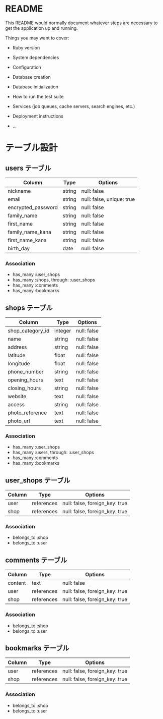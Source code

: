 # README

This README would normally document whatever steps are necessary to get the
application up and running.

Things you may want to cover:

* Ruby version

* System dependencies

* Configuration

* Database creation

* Database initialization

* How to run the test suite

* Services (job queues, cache servers, search engines, etc.)

* Deployment instructions

* ...

# テーブル設計

## users テーブル

| Column             | Type   | Options     |
| ------------------ | ------ | ----------- |
| nickname           | string | null: false |
| email              | string | null: false, unique: true |
| encrypted_password | string | null: false |
| family_name        | string | null: false |
| first_name         | string | null: false |
| family_name_kana   | string | null: false |
| first_name_kana    | string | null: false |
| birth_day          | date   | null: false |

### Association

- has_many :user_shops
- has_many :shops, through: :user_shops
- has_many :comments
- has_many :bookmarks


## shops テーブル

| Column           | Type    | Options     |
| ---------------- | ------- | ----------- |
| shop_category_id | integer | null: false |
| name             | string  | null: false |
| address          | string  | null: false |
| latitude         | float   | null: false |
| longitude        | float   | null: false |
| phone_number     | string  | null: false |
| opening_hours    | text    | null: false |
| closing_hours    | string  | null: false |
| website          | text    | null: false |
| access           | string  | null: false |
| photo_reference  | text    | null: false |
| photo_url        | text    | null: false |

### Association

- has_many :user_shops
- has_many :users, through: :user_shops
- has_many :comments
- has_many :bookmarks


## user_shops テーブル

| Column | Type       | Options                        |
| ------ | ---------- | ------------------------------ |
| user   | references | null: false, foreign_key: true |
| shop   | references | null: false, foreign_key: true |

### Association

- belongs_to :shop
- belongs_to :user


## comments テーブル

| Column  | Type       | Options                        |
| ------- | ---------- | ------------------------------ |
| content | text       | null: false                    |
| user    | references | null: false, foreign_key: true |
| shop    | references | null: false, foreign_key: true |

### Association

- belongs_to :shop
- belongs_to :user


## bookmarks テーブル

| Column  | Type       | Options                        |
| ------- | ---------- | ------------------------------ |
| user    | references | null: false, foreign_key: true |
| shop    | references | null: false, foreign_key: true |

### Association

- belongs_to :shop
- belongs_to :user